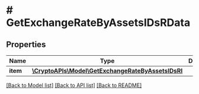 # # GetExchangeRateByAssetsIDsRData

## Properties

Name | Type | Description | Notes
------------ | ------------- | ------------- | -------------
**item** | [**\CryptoAPIs\Model\GetExchangeRateByAssetsIDsRI**](GetExchangeRateByAssetsIDsRI.md) |  |

[[Back to Model list]](../../README.md#models) [[Back to API list]](../../README.md#endpoints) [[Back to README]](../../README.md)
